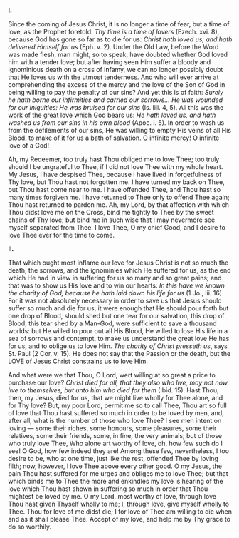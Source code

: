 
**I\.**

Since the coming of Jesus Christ, it is no longer a time of fear, but a time of love, as the Prophet foretold: *Thy time is a time of lovers* (Ezech. xvi. 8), because God has gone so far as to die for us: *Christ hath loved us, and hath delivered Himself for us* (Eph. v. 2). Under the Old Law, before the Word was made flesh, man might, so to speak, have doubted whether God loved him with a tender love; but after having seen Him suffer a bloody and ignominious death on a cross of infamy, we can no longer possibly doubt that He loves us with the utmost tenderness. And who will ever arrive at comprehending the excess of the mercy and the love of the Son of God in being willing to pay the penalty of our sins? And yet this is of faith: *Surely he hath borne our infirmities and carried our sorrows... He was wounded for our iniquities: He was bruised for our sins* (Is. liii. 4, 5). All this was the work of the great love which God bears us: *He hath loved us, and hath washed us from our sins in his own blood* (Apoc. i. 5). In order to wash us from the defilements of our sins, He was willing to empty His veins of all His Blood, to make of it for us a bath of salvation. O infinite mercy! O infinite love of a God!

Ah, my Redeemer, too truly hast Thou obliged me to love Thee; too truly should I be ungrateful to Thee, if I did not love Thee with my whole heart. My Jesus, I have despised Thee, because I have lived in forgetfulness of Thy love, but Thou hast not forgotten me. I have turned my back on Thee, but Thou hast come near to me. I have offended Thee, and Thou hast so many times forgiven me. I have returned to Thee only to offend Thee again; Thou hast returned to pardon me. Ah, my Lord, by that affection with which Thou didst love me on the Cross, bind me tightly to Thee by the sweet chains of Thy love; but bind me in such wise that I may nevermore see myself separated from Thee. I love Thee, O my chief Good, and I desire to love Thee ever for the time to come.

**II\.**

That which ought most inflame our love for Jesus Christ is not so much the death, the sorrows, and the ignominies which He suffered for us, as the end which He had in view in suffering for us so many and so great pains; and that was to show us His love and to win our hearts: *In this have we known the charity of God, because he hath laid down his life for us* (1 Jo., iii. 16). For it was not absolutely necessary in order to save us that Jesus should suffer so much and die for us; it were enough that He should pour forth but one drop of Blood, should shed but one tear for our salvation; this drop of Blood, this tear shed by a Man-God, were sufficient to save a thousand worlds: but He willed to pour out all His Blood, He willed to lose His life in a sea of sorrows and contempt, to make us understand the great love He has for us, and to oblige us to love Him. *The charity of Christ presseth us*, says St. Paul (2 Cor. v. 15). He does not say that the Passion or the death, but the LOVE of Jesus Christ constrains us to love Him.

And what were we that Thou, O Lord, wert willing at so great a price to purchase our love? *Christ died for all, that they also who live, may not now live to themselves, but unto him who died for them* (Ibid. 15). Hast Thou, then, my Jesus, died for us, that we might live wholly for Thee alone, and for Thy love? But, my poor Lord, permit me so to call Thee, Thou art so full of love that Thou hast suffered so much in order to be loved by men, and, after all, what is the number of those who love Thee? I see men intent on loving — some their riches, some honours, some pleasures, some their relatives, some their friends, some, in fine, the very animals; but of those who truly love Thee, Who alone art worthy of love, oh, how few such do I see! O God, how few indeed they are! Among these few, nevertheless, I too desire to be, who at one time, just like the rest, offended Thee by loving filth; now, however, I love Thee above every other good. O my Jesus, the pain Thou hast suffered for me urges and obliges me to love Thee; but that which binds me to Thee the more and enkindles my love is hearing of the love which Thou hast shown in suffering so much in order that Thou mightest be loved by me. O my Lord, most worthy of love, through love Thou hast given Thyself wholly to me; I, through love, give myself wholly to Thee. Thou for love of me didst die; I for love of Thee am willing to die when and as it shall please Thee. Accept of my love, and help me by Thy grace to do so worthily.


